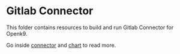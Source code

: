 # Gitlab Connector

This folder contains resources to build and run Gitlab Connector for Openk9.

Go inside [connector](./connector) and [chart](/chart) to read more.

